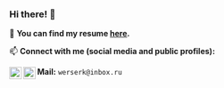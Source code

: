 ### Hi there! 👋
:dart: **You can find my resume [here](https://drive.google.com/file/d/1C7BC2EOmkdx6q5sqXyXBRhIA-vkan8Bd/view?usp=sharing).**

📫 **Connect with me (social media and public profiles):** 

[<img align="left" width="22px" src="https://drive.google.com/uc?export=view&id=145dCXOHq-mMX6Xno4qMt7AsF4jQ9sKGJ"/>][telegram]
[<img align="left" width="22px" src="https://drive.google.com/uc?export=view&id=18rNUe4E42zgQiXgW_v9qcTZtrU02dqAw"/>][discord]

 **Mail:** `werserk@inbox.ru`

[telegram]: https://t.me/werserk
[discord]: https://discord.com/users/werserk#1344
